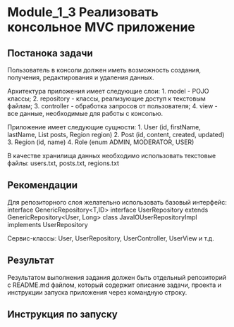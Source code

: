 # Module_1_3 Реализовать консольное MVC приложение

## Постанока задачи
Пользователь в консоли должен иметь возможность создания, получения, редактирования и удаления данных. 

Архитектура приложения имеет следующие слои:
    1. model - POJO классы;
    2. repository - классы, реализующие доступ к текстовым файлам;
    3. controller - обработка запросов от пользователя;
    4. view - все данные, необходимые для работы с консолью.
    
Приложение имеет следующие сущности: 
    1. User (id, firstName, lastName, List posts, Region region) 
    2. Post (id, content, created, updated) 
    3. Region (id, name) 
    4. Role (enum ADMIN, MODERATOR, USER)

В качестве хранилища данных необходимо использовать текстовые файлы: users.txt, posts.txt, regions.txt



## Рекомендации
Для репозиторного слоя желательно использовать базовый интерфейс: interface GenericRepository<T,ID>
interface UserRepository extends GenericRepository<User, Long>
class JavaIOUserRepositoryImpl implements UserRepository

Сервис-классы:
User, UserRepository, UserController, UserView и т.д. 

## Результат 
Результатом выполнения задания должен быть отдельный репозиторий с README.md файлом, 
который содержит описание задачи, проекта и инструкции запуска приложения через командную строку.


## Инструкция по запуску